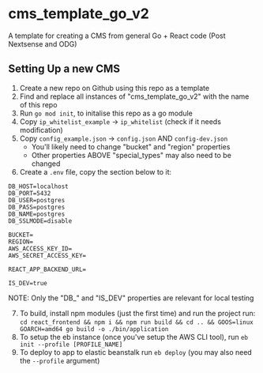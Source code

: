 # cms_template_go_v2
 A template for creating a CMS from general Go + React code (Post Nextsense and ODG)

## Setting Up a new CMS
1. Create a new repo on Github using this repo as a template
2. Find and replace all instances of "cms_template_go_v2" with the name of this repo
3. Run `go mod init`, to initalise this repo as a go module
4. Copy `ip_whitelist_example` -> `ip_whitelist` (check if it needs modification)
5. Copy `config_example.json` -> `config.json` AND `config-dev.json`
	- You'll likely need to change "bucket" and "region" properties
	- Other properties ABOVE "special_types" may also need to be changed
6. Create a `.env` file, copy the section below to it:
```
DB_HOST=localhost
DB_PORT=5432
DB_USER=postgres
DB_PASS=postgres
DB_NAME=postgres
DB_SSLMODE=disable

BUCKET=
REGION=
AWS_ACCESS_KEY_ID=
AWS_SECRET_ACCESS_KEY=

REACT_APP_BACKEND_URL=

IS_DEV=true
```
NOTE: Only the "DB_" and "IS_DEV" properties are relevant for local testing

7. To build, install npm modules (just the first time) and run the project run:
`cd react_frontend && npm i && npm run build && cd .. && GOOS=linux GOARCH=amd64 go build -o ./bin/application`
8. To setup the eb instance (once you've setup the AWS CLI tool), run `eb init --profile [PROFILE_NAME]`
9. To deploy to app to elastic beanstalk run `eb deploy` (you may also need the `--profile` argument)

